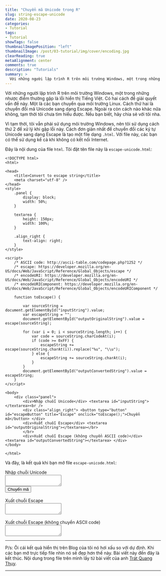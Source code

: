 ```yaml
---
title: "Chuyển mã Unicode trong R"
slug: string-escape-unicode
date: 2020-08-23
categories:
- Tutorial
tags:
- Tutorial
showTags: false
thumbnailImagePosition: "left"
thumbnailImage: /post/03-tutorial/img/cover/encoding.jpg
clearReading: true
metaAlignment: center	
comments: true
description: "Tutorials"
summary: >
  Với những người lập trình R trên môi trường Windows, một trong những nhược điểm thường gặp là lỗi hiển thị Tiếng Việt. Có hai cách để giải quyết vấn đề này...
---
```


Với những người lập trình R trên môi trường Windows, một trong những nhược điểm thường gặp là lỗi hiển thị Tiếng Việt. Có hai cách để giải quyết vấn đề này. Một là các bạn chuyển qua môi trường Linux. Cách thứ hai là chuyển đổi mã Unicode sang dạng Escape. Ngoài ra còn cách nào khác nữa không, tạm thời tôi chưa tìm hiểu được. Nếu bạn biết, hãy chia sẻ với tôi nha.

Vì tạm thời, tôi vẫn phải sử dụng môi trường Windows, nên tôi sử dụng cách thứ 2 để xử lý khi gặp lỗi này. Cách đơn giản nhất để chuyển đổi các ký tự Unicode sang dạng Escape là tạo một file dạng `.html`. Với file này, các bạn có thể sử dụng kể cả khi không có kết nối Internet.

Đây là nội dung của file `html`. Tôi đặt tên file này là `escape-unicode.html`:

```
<!DOCTYPE html>
<html>

<head>
    <title>Convert to escape string</title>
    <meta charset="utf-8" />
</head>
<style>
    .panel {
        display: block;
        width: 50%;
    }
    
    textarea {
        height: 150px;
        width: 100%;
    }
    
    .align_right {
        text-align: right;
    }
</style>
```

```
<script>
    /* ASCII code: http://ascii-table.com/codepage.php?1252 */
    /* escape: https://developer.mozilla.org/en-US/docs/Web/JavaScript/Reference/Global_Objects/escape */
    /* encodeURI: https://developer.mozilla.org/en-US/docs/Web/JavaScript/Reference/Global_Objects/encodeURI */
    /* encodeURIComponent: https://developer.mozilla.org/en-US/docs/Web/JavaScript/Reference/Global_Objects/encodeURIComponent */

    function toEscape() {

        var sourceString = document.getElementById("inputString").value;
        var escapeString = "";
        document.getElementById("outputOriginalString").value = escape(sourceString);

        for (var i = 0; i < sourceString.length; i++) {
            var code = sourceString.charCodeAt(i);
            if (code >= 0xFF) {
                escapeString += escape(sourceString.charAt(i)).replace("%u", "\\u");
            } else {
                escapeString += sourceString.charAt(i);
            }
        }
        document.getElementById("outputConvertedString").value = escapeString;
    }
</script>

<body>
    <div class="panel">
        <div>Nhập chuỗi Unicode</div> <textarea id="inputString"></textarea><br />
        <div class="align_right"> <button type="button" id="escapeButton" title="Escape" onclick="toEscape();">Chuyển mã</button> </div>
        <div>Xuất chuỗi Escape</div> <textarea id="outputOriginalString"></textarea></br>
        </br>
        <div>Xuất chuỗi Escape (không chuyển ASCII code)</div> <textarea id="outputConvertedString"></textarea> </div>
</body>

</html>
```

Và đây, là kết quả khi bạn mở file `escape-unicode.html`:

<script>
    /* ASCII code: http://ascii-table.com/codepage.php?1252 */
    /* escape: https://developer.mozilla.org/en-US/docs/Web/JavaScript/Reference/Global_Objects/escape */
    /* encodeURI: https://developer.mozilla.org/en-US/docs/Web/JavaScript/Reference/Global_Objects/encodeURI */
    /* encodeURIComponent: https://developer.mozilla.org/en-US/docs/Web/JavaScript/Reference/Global_Objects/encodeURIComponent */

    function toEscape() {

        var sourceString = document.getElementById("inputString").value;
        var escapeString = "";
        document.getElementById("outputOriginalString").value = escape(sourceString);

        for (var i = 0; i < sourceString.length; i++) {
            var code = sourceString.charCodeAt(i);
            if (code >= 0xFF) {
                escapeString += escape(sourceString.charAt(i)).replace("%u", "\\u");
            } else {
                escapeString += sourceString.charAt(i);
            }
        }
        document.getElementById("outputConvertedString").value = escapeString;
    }
</script>

<body>
    <div class="panel">
        <div>Nhập chuỗi Unicode</div> <textarea id="inputString"></textarea><br />
        <div class="align_right"> <button type="button" id="escapeButton" title="Escape" onclick="toEscape();">Chuyển mã</button> </div>
        </br>
        <div>Xuất chuỗi Escape</div> <textarea id="outputOriginalString"></textarea></br>
        </br>
        <div>Xuất chuỗi Escape (không chuyển ASCII code)</div> <textarea id="outputConvertedString"></textarea> </div>
</body>

---

P/s: Ôi cái kết quả hiển thị trên Blog của tôi nó hơi xấu so với dự định. Khi các bạn mở trực tiếp file nhìn nó sẽ đẹp hơn thế này. Bài viết này đến đây là kết thúc. Nội dung trong file trên mình lấy từ bài viết của anh [Trát Quang Thụy](https://rpubs.com/BabyMouse/escapeString). 

---